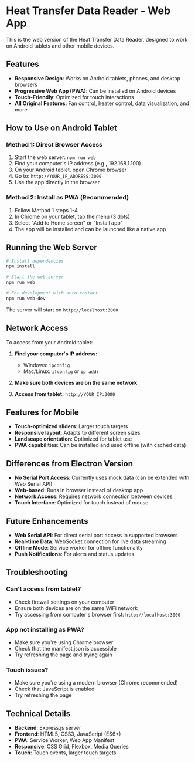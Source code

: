 # Heat Transfer Data Reader - Web App

This is the web version of the Heat Transfer Data Reader, designed to work on Android tablets and other mobile devices.

## Features

- **Responsive Design**: Works on Android tablets, phones, and desktop browsers
- **Progressive Web App (PWA)**: Can be installed on Android devices
- **Touch-Friendly**: Optimized for touch interactions
- **All Original Features**: Fan control, heater control, data visualization, and more

## How to Use on Android Tablet

### Method 1: Direct Browser Access
1. Start the web server: `npm run web`
2. Find your computer's IP address (e.g., 192.168.1.100)
3. On your Android tablet, open Chrome browser
4. Go to: `http://YOUR_IP_ADDRESS:3000`
5. Use the app directly in the browser

### Method 2: Install as PWA (Recommended)
1. Follow Method 1 steps 1-4
2. In Chrome on your tablet, tap the menu (3 dots)
3. Select "Add to Home screen" or "Install app"
4. The app will be installed and can be launched like a native app

## Running the Web Server

```bash
# Install dependencies
npm install

# Start the web server
npm run web

# For development with auto-restart
npm run web-dev
```

The server will start on `http://localhost:3000`

## Network Access

To access from your Android tablet:

1. **Find your computer's IP address:**
   - Windows: `ipconfig`
   - Mac/Linux: `ifconfig` or `ip addr`

2. **Make sure both devices are on the same network**

3. **Access from tablet:** `http://YOUR_IP:3000`

## Features for Mobile

- **Touch-optimized sliders**: Larger touch targets
- **Responsive layout**: Adapts to different screen sizes
- **Landscape orientation**: Optimized for tablet use
- **PWA capabilities**: Can be installed and used offline (with cached data)

## Differences from Electron Version

- **No Serial Port Access**: Currently uses mock data (can be extended with Web Serial API)
- **Web-based**: Runs in browser instead of desktop app
- **Network Access**: Requires network connection between devices
- **Touch Interface**: Optimized for touch instead of mouse

## Future Enhancements

- **Web Serial API**: For direct serial port access in supported browsers
- **Real-time Data**: WebSocket connection for live data streaming
- **Offline Mode**: Service worker for offline functionality
- **Push Notifications**: For alerts and status updates

## Troubleshooting

### Can't access from tablet?
- Check firewall settings on your computer
- Ensure both devices are on the same WiFi network
- Try accessing from computer's browser first: `http://localhost:3000`

### App not installing as PWA?
- Make sure you're using Chrome browser
- Check that the manifest.json is accessible
- Try refreshing the page and trying again

### Touch issues?
- Make sure you're using a modern browser (Chrome recommended)
- Check that JavaScript is enabled
- Try refreshing the page

## Technical Details

- **Backend**: Express.js server
- **Frontend**: HTML5, CSS3, JavaScript (ES6+)
- **PWA**: Service Worker, Web App Manifest
- **Responsive**: CSS Grid, Flexbox, Media Queries
- **Touch**: Touch events, larger touch targets






